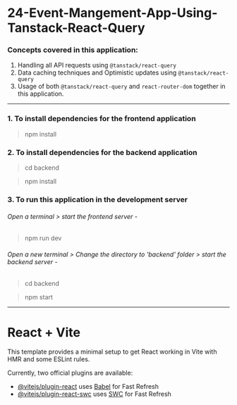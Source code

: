 # 24-Event-Mangement-App-Using-Tanstack-React-Query

### Concepts covered in this application:
1. Handling all API requests using `@tanstack/react-query`
2. Data caching techniques and Optimistic updates using `@tanstack/react-query`
3. Usage of both `@tanstack/react-query` and `react-router-dom` together in this application.
----
   
### 1. To install dependencies for the frontend application

> npm install

### 2. To install dependencies for the backend application
> cd backend

> npm install

### 3. To run this application in the development server
###### Open a terminal > start the frontend server -

> npm run dev
###### Open a new terminal > Change the directory to 'backend' folder > start the backend server -
> cd backend

> npm start

----
# React + Vite

This template provides a minimal setup to get React working in Vite with HMR and some ESLint rules.

Currently, two official plugins are available:

- [@vitejs/plugin-react](https://github.com/vitejs/vite-plugin-react/blob/main/packages/plugin-react/README.md) uses [Babel](https://babeljs.io/) for Fast Refresh
- [@vitejs/plugin-react-swc](https://github.com/vitejs/vite-plugin-react-swc) uses [SWC](https://swc.rs/) for Fast Refresh
